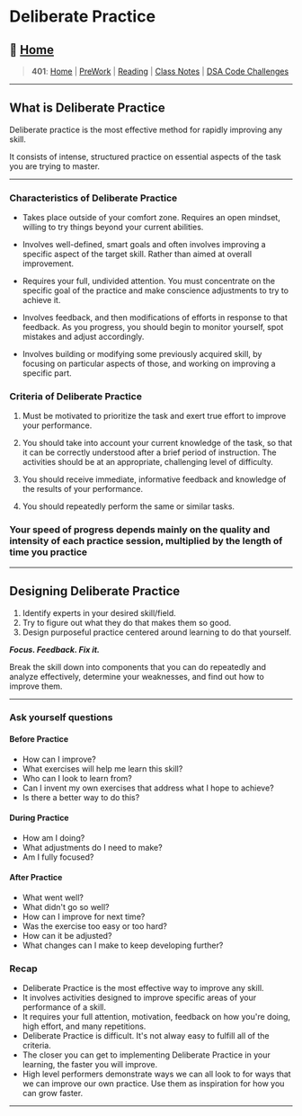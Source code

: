 # Deliberate Practice

## 🏡 [**Home**](https://mistidinzy.github.io/ReadingNotes/)

> **401**: [Home](401home.md)
|
[PreWork](401/preworkRM.md)
|
[Reading](401/ReadingRM.md)
|
[Class Notes](401/ClassRM.md)
|
[DSA Code Challenges](https://mistidinzy.github.io/data-structures-and-algorithms/)

_____

## What is Deliberate Practice

Deliberate practice is the most effective method for rapidly improving any skill.

It consists of intense, structured practice on essential aspects of the task you are trying to master.

_____

### Characteristics of Deliberate Practice

* Takes place outside of your comfort zone. Requires an open mindset, willing to try things beyond your current abilities.

* Involves well-defined, smart goals and often involves improving a specific aspect of the target skill. Rather than aimed at overall improvement.

* Requires your full, undivided attention. You must concentrate on the specific goal of the practice and make conscience adjustments to try to achieve it.

* Involves feedback, and then modifications of efforts in response to that feedback. As you progress, you should begin to monitor yourself, spot mistakes and adjust accordingly.

* Involves building or modifying some previously acquired skill, by focusing on particular aspects of those, and working on improving a specific part.

### Criteria of Deliberate Practice

1. Must be motivated to prioritize the task and exert true effort to improve your performance.

2. You should take into account your current knowledge of the task, so that it can be correctly understood after a brief period of instruction. The activities should be at an appropriate, challenging level of difficulty.

3. You should receive immediate, informative feedback and knowledge of the results of your performance.

4. You should repeatedly perform the same or similar tasks.

### Your speed of progress depends mainly on the quality and intensity of each practice session, multiplied by the length of time you practice

_____

## Designing Deliberate Practice

1. Identify experts in your desired skill/field.
2. Try to figure out what they do that makes them so good.
3. Design purposeful practice centered around learning to do that yourself.

***Focus. Feedback. Fix it.***

Break the skill down into components that you can do repeatedly and analyze effectively, determine your weaknesses, and find out how to improve them.

---

### Ask yourself questions

#### Before Practice

* How can I improve?
* What exercises will help me learn this skill?
* Who can I look to learn from?
* Can I invent my own exercises that address what I hope to achieve?
* Is there a better way to do this?

#### During Practice

* How am I doing?
* What adjustments do I need to make?
* Am I fully focused?

#### After Practice

* What went well?
* What didn't go so well?
* How can I improve for next time?
* Was the exercise too easy or too hard?
* How can it be adjusted?
* What changes can I make to keep developing further?

### Recap

* Deliberate Practice is the most effective way to improve any skill.
* It involves activities designed to improve specific areas of your performance of a skill.
* It requires your full attention, motivation, feedback on how you're doing, high effort, and many repetitions.
* Deliberate Practice is difficult. It's not alway easy to fulfill all of the criteria.
* The closer you can get to implementing Deliberate Practice in your learning, the faster you will improve.
* High level performers demonstrate ways we can all look to for ways that we can improve our own practice. Use them as inspiration for how you can grow faster.

---
